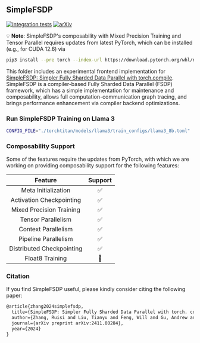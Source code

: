 ## SimpleFSDP

[![integration tests](https://github.com/pytorch/torchtitan/actions/workflows/integration_test_8gpu_simple_fsdp.yaml/badge.svg?branch=main)](https://github.com/pytorch/torchtitan/actions/workflows/integration_test_8gpu_simple_fsdp.yaml?query=branch%3Amain)
[![arXiv](https://img.shields.io/badge/arXiv-2411.00284-b31b1b.svg)](https://arxiv.org/abs/2411.00284)

💡 **Note**: SimpleFSDP's composability with Mixed Precision Training and Tensor Parallel requires updates from latest PyTorch, which can be installed (e.g., for CUDA 12.6) via
```bash
pip3 install --pre torch --index-url https://download.pytorch.org/whl/nightly/cu126 --force-reinstall
```

This folder includes an experimental frontend implementation for [SimpleFSDP: Simpler Fully Sharded Data Parallel with torch.compile](https://arxiv.org/abs/2411.00284). SimpleFSDP is a compiler-based Fully Sharded Data Parallel (FSDP) framework, which has a simple implementation for maintenance and composability, allows full computation-communication graph tracing, and brings performance enhancement via compiler backend optimizations.

### Run SimpleFSDP Training on Llama 3

```bash
CONFIG_FILE="./torchtitan/models/llama3/train_configs/llama3_8b.toml" ./run_train.sh --model.name simple_fsdp --compile.enable
```

### Composability Support

Some of the features require the updates from PyTorch, with which we are working on providing composability support for the following features:

| Feature | Support |
| :--------: | :--------: |
|Meta Initialization| ✅ |
|Activation Checkpointing| ✅ |
|Mixed Precision Training| ✅ |
|Tensor Parallelism| ✅ |
|Context Parallelism| ✅ |
|Pipeline Parallelism| ✅ |
|Distributed Checkpointing| ✅ |
|Float8 Training| 🚧 |


### Citation

If you find SimpleFSDP useful, please kindly consider citing the following paper:

```latex
@article{zhang2024simplefsdp,
  title={SimpleFSDP: Simpler Fully Sharded Data Parallel with torch. compile},
  author={Zhang, Ruisi and Liu, Tianyu and Feng, Will and Gu, Andrew and Purandare, Sanket and Liang, Wanchao and Massa, Francisco},
  journal={arXiv preprint arXiv:2411.00284},
  year={2024}
}
```
